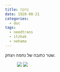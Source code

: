 ```yaml
---
title: כְּתוּבָּה
date: 1928-08-21
categories:
  - doc
tags:
  - needtrans
  - itzhak
  - nehama
---
```


שטר כתובה של נחמה ויצחק.

<figure class="half">
    <a  href="/haskindocs/assets/images/1928-08-21-ktuba-1.jpg">
    <img src="/haskindocs/assets/images/1928-08-21-ktuba-1.jpg"></a>
    <a  href="/haskindocs/assets/images/1928-08-21-ktuba-2.jpg">
    <img src="/haskindocs/assets/images/1928-08-21-ktuba-2.jpg"></a>
</figure>

